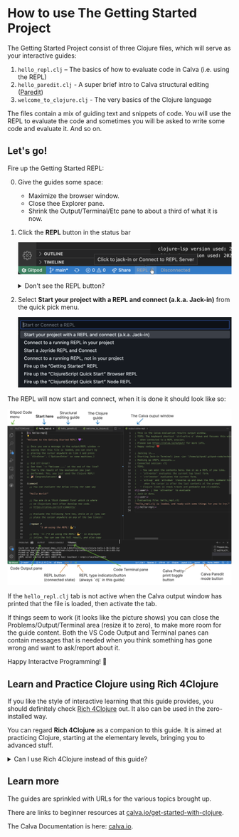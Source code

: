 # How to use The Getting Started Project

The Getting Started Project consist of three Clojure files, which will serve as your interactive guides:

1. `hello_repl.clj` – The basics of how to evaluate code in Calva (i.e. using the REPL)
2. `hello_paredit.clj` - A super brief intro to Calva structural editing ([Paredit](https://calva.io/paredit))
3. `welcome_to_clojure.clj` - The very basics of the Clojure language

The files contain a mix of guiding text and snippets of code. You will use the REPL to evaluate the code and sometimes you will be asked to write some code and evaluate it. And so on.

## Let's go!

Fire up the Getting Started REPL:

0. Give the guides some space:
   * Maximize the browser window.
   * Close thee Explorer pane.
   * Shrink the Output/Terminal/Etc pane to about a third of what it is now.
1. Click the **REPL** button in the status bar

   ![VS Code Statusbar with Clojure REPL button](status-bar-repl-button.png)

   <details><summary>Don't see the REPL button?</summary>

    This could be because some firewall or adblocker prevents the downloading of the Calva extension. See [issue #9](https://github.com/PEZ/rich4clojure/issues/9) for more clues on this.

    </details>
1. Select **Start your project with a REPL and connect (a.k.a. Jack-in)** from the quick pick menu.

   ![The Calva REPL Menu](repl-menu.png)

The REPL will now start and connect, when it is done it should look like so:

![](get-started-with-clojure-window-layout.png)

If the `hello_repl.clj` tab is not active when the Calva output window has printed that the file is loaded, then activate the tab.

If things seem to work (it looks like the picture shows) you can close the Problems/Output/Terminal area (resize it to zero), to make more room for the guide content. Both the VS Code Output and Terminal panes can contain messages that is needed when you think something has gone wrong and want to ask/report about it.

Happy Interactve Programming! 🎉

## Learn and Practice Clojure using Rich 4Clojure

If you like the style of interactive learning that this guide provides, you should definitely check [Rich 4Clojure](https://github.com/PEZ/rich4clojure) out. It also can be used in the zero-installed way.

You can regard **Rich 4Clojure** as a companion to this guide. It is aimed at practicing Clojure, starting at the elementary levels, bringing you to advanced stuff.

<details><summary>Can I use Rich 4Clojure instead of this guide?</summary>

I suggest you start by opening up this guide and do the Calva part of the excerises. Then use the `welcome_to_clojure.clj` guide in combination with **Rich 4Clojure**.

</details>

## Learn more

The guides are sprinkled with URLs for the various topics brought up.

There are links to beginner resources at [calva.io/get-started-with-clojure](https://calva.io/get-started-with-clojure/).

The Calva Documentation is here: [calva.io](https://calva.io/).

